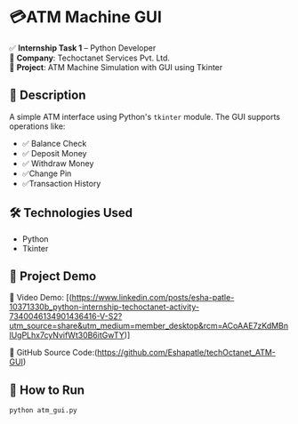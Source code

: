 # 💳ATM Machine GUI 

✅ **Internship Task 1** – Python Developer  
🏢 **Company**: Techoctanet Services Pvt. Ltd.  
📌 **Project**: ATM Machine Simulation with GUI using Tkinter

## 🔹 Description
A simple ATM interface using Python's `tkinter` module. The GUI supports operations like:
- ✅ Balance Check
- ✅ Deposit Money
- ✅ Withdraw Money
- ✅Change Pin
- ✅Transaction History

## 🛠 Technologies Used
- Python
- Tkinter

## 🔗 Project Demo
🎥 Video Demo: [(https://www.linkedin.com/posts/esha-patle-10371330b_python-internship-techoctanet-activity-7340046134901436416-V-S2?utm_source=share&utm_medium=member_desktop&rcm=ACoAAE7zKdMBnlUgPLhx7cyNvifWt30B6itGwTY)] 

📂 GitHub Source Code:(https://github.com/Eshapatle/techOctanet_ATM-GUI)

## 🚀 How to Run
```bash
python atm_gui.py
